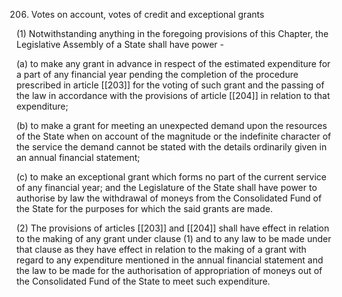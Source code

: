 206. Votes on account, votes of credit and exceptional grants

(1) Notwithstanding anything in the foregoing provisions of this Chapter, the Legislative Assembly of a State shall have power -

(a) to make any grant in advance in respect of the estimated expenditure for a part of any financial year pending the completion of the procedure prescribed in article [[203]]  for the voting of such grant and the passing of the law in accordance with the provisions of article [[204]]  in relation to that expenditure;

(b) to make a grant for meeting an unexpected demand upon the resources of the State when on account of the magnitude or the indefinite character of the service the demand cannot be stated with the details ordinarily given in an annual financial statement;

(c) to make an exceptional grant which forms no part of the current service of any financial year; and the Legislature of the State shall have power to authorise by law the withdrawal of moneys from the Consolidated Fund of the State for the purposes for which the said grants are made.

(2) The provisions of articles [[203]] and [[204]]  shall have effect in relation to the making of any grant under clause (1) and to any law to be made under that clause as they have effect in relation to the making of a grant with regard to any expenditure mentioned in the annual financial statement and the law to be made for the authorisation of appropriation of moneys out of the Consolidated Fund of the State to meet such expenditure.


